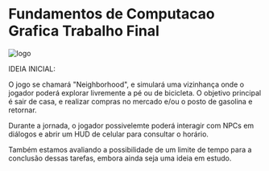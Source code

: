 # Fundamentos de Computacao Grafica Trabalho Final 

![logo](https://github.com/user-attachments/assets/65e3737b-dfbf-43db-a4e2-34c2f72e7751)

IDEIA INICIAL:

O jogo se chamará "Neighborhood", e simulará uma vizinhança onde o jogador poderá explorar livremente a pé ou de bicicleta. O objetivo principal é sair de casa, e realizar compras no mercado e/ou o posto de gasolina e retornar. 

Durante a jornada, o jogador possivelemte poderá interagir com NPCs em diálogos e abrir um HUD de celular para consultar o horário.

Também estamos avaliando a possibilidade de um limite de tempo para a conclusão dessas tarefas, embora ainda seja uma ideia em estudo.
